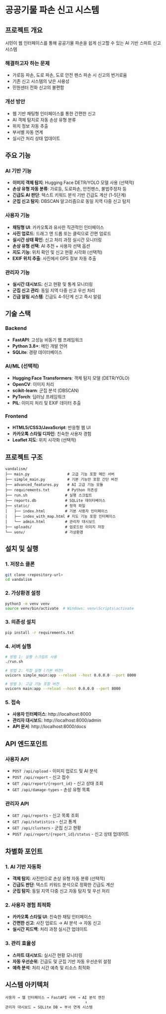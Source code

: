 # 공공기물 파손 신고 시스템

## 프로젝트 개요
시민이 웹 인터페이스를 통해 공공기물 파손을 쉽게 신고할 수 있는 AI 기반 스마트 신고 시스템

### 해결하고자 하는 문제
- 가로등 파손, 도로 파손, 도로 안전 펜스 파손 시 신고의 번거로움
- 기존 신고 시스템의 낮은 사용성
- 민원센터 전화 신고의 불편함

### 개선 방안
- 웹 기반 채팅형 인터페이스를 통한 간편한 신고
- AI 객체 탐지로 자동 손상 유형 분류
- 위치 정보 자동 추출
- 부서별 자동 연계
- 실시간 처리 상태 업데이트

## 주요 기능

### AI 기반 기능
- **이미지 객체 탐지**: Hugging Face DETR/YOLO 모델 사용 (선택적)
- **손상 유형 자동 분류**: 가로등, 도로파손, 안전펜스, 불법주정차 등
- **긴급도 AI 판단**: 텍스트 키워드 분석 기반 긴급도 계산 (1-5단계)
- **군집 신고 탐지**: DBSCAN 알고리즘으로 동일 지역 다중 신고 탐지

### 사용자 기능
- **채팅형 UI**: 카카오톡과 유사한 직관적인 인터페이스
- **사진 업로드**: 드래그 앤 드롭 또는 클릭으로 간편 업로드
- **실시간 상태 확인**: 신고 처리 과정 실시간 모니터링
- **손상 유형 선택**: AI 추천 + 사용자 선택 옵션
- **지도 기능**: 위치 확인 및 신고 현황 시각화 (선택적)
- **EXIF 위치 추출**: 사진에서 GPS 정보 자동 추출

### 관리자 기능
- **실시간 대시보드**: 신고 현황 및 통계 모니터링
- **군집 신고 관리**: 동일 지역 다중 신고 우선 처리
- **긴급 알림 시스템**: 긴급도 4-5단계 신고 즉시 알림

## 기술 스택

### Backend
- **FastAPI**: 고성능 비동기 웹 프레임워크
- **Python 3.8+**: 메인 개발 언어
- **SQLite**: 경량 데이터베이스

### AI/ML (선택적)
- **Hugging Face Transformers**: 객체 탐지 모델 (DETR/YOLO)
- **OpenCV**: 이미지 처리
- **scikit-learn**: 군집 분석 (DBSCAN)
- **PyTorch**: 딥러닝 프레임워크
- **PIL**: 이미지 처리 및 EXIF 데이터 추출

### Frontend
- **HTML5/CSS3/JavaScript**: 반응형 웹 UI
- **카카오톡 스타일 디자인**: 친숙한 사용자 경험
- **Leaflet 지도**: 위치 시각화 (선택적)

## 프로젝트 구조

```
vandalism/
├── main.py                 # 고급 기능 포함 메인 서버
├── simple_main.py          # 기본 기능만 포함 간단 버전
├── advanced_features.py    # AI 고급 기능 모듈
├── requirements.txt        # Python 의존성
├── run.sh                 # 실행 스크립트
├── reports.db             # SQLite 데이터베이스
├── static/                # 정적 파일
│   ├── index.html         # 기본 사용자 인터페이스
│   ├── index_with_map.html # 지도 기능 포함 인터페이스
│   └── admin.html         # 관리자 대시보드
├── uploads/               # 업로드된 이미지 저장
└── venv/                  # 가상환경
```

## 설치 및 실행

### 1. 저장소 클론
```bash
git clone <repository-url>
cd vandalism
```

### 2. 가상환경 설정
```bash
python3 -m venv venv
source venv/bin/activate  # Windows: venv\Scripts\activate
```

### 3. 의존성 설치
```bash
pip install -r requirements.txt
```

### 4. 서버 실행
```bash
# 방법 1: 실행 스크립트 사용
./run.sh

# 방법 2: 직접 실행 (기본 버전)
uvicorn simple_main:app --reload --host 0.0.0.0 --port 8000

# 방법 3: 고급 기능 포함 버전
uvicorn main:app --reload --host 0.0.0.0 --port 8000
```

### 5. 접속
- **사용자 인터페이스**: http://localhost:8000
- **관리자 대시보드**: http://localhost:8000/admin
- **API 문서**: http://localhost:8000/docs

## API 엔드포인트

### 사용자 API
- `POST /api/upload` - 이미지 업로드 및 AI 분석
- `POST /api/report` - 신고 접수
- `GET /api/report/{report_id}` - 신고 상태 조회
- `GET /api/damage-types` - 손상 유형 목록

### 관리자 API
- `GET /api/reports` - 신고 목록 조회
- `GET /api/statistics` - 신고 통계
- `GET /api/clusters` - 군집 신고 현황
- `POST /api/report/{report_id}/status` - 신고 상태 업데이트

## 차별화 포인트

### 1. AI 기반 자동화
- **객체 탐지**: 사진만으로 손상 유형 자동 분류 (선택적)
- **긴급도 판단**: 텍스트 키워드 분석으로 정확한 긴급도 계산
- **군집 탐지**: 동일 지역 다중 신고 자동 탐지 및 우선 처리

### 2. 사용자 경험 최적화
- **카카오톡 스타일 UI**: 친숙한 채팅 인터페이스
- **간편한 신고**: 사진 업로드 → AI 분석 → 자동 신고
- **실시간 피드백**: 처리 과정 실시간 업데이트

### 3. 관리 효율성
- **스마트 대시보드**: 실시간 현황 모니터링
- **자동 우선순위**: 긴급도 및 군집 기반 자동 우선순위 설정
- **예측 분석**: 처리 시간 예측 및 리소스 최적화

## 시스템 아키텍처

```
사용자 → 웹 인터페이스 → FastAPI 서버 → AI 분석 엔진
                                    ↓
관리자 대시보드 ← SQLite DB ← 부서 연계 시스템
```
